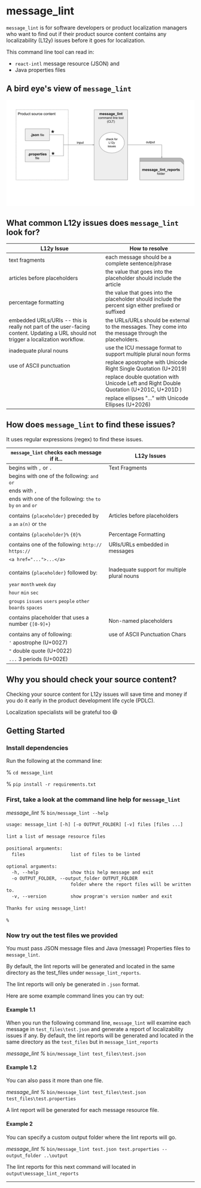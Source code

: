 # message_lint

`message_lint` is for software developers or product localization managers who want to 
find out if their product source content contains any localizability (L12y) issues 
before it goes for localization.


This command line tool can read in:
* `react-intl` message resource (JSON) and 
* Java properties files

## A bird eye's view of `message_lint`

![Alt text here](images/message_lint_diagram.svg)

## What common L12y issues does `message_lint` look for?

| L12y Issue                                                                                                                           | How to resolve                                                                                         |
|--------------------------------------------------------------------------------------------------------------------------------------|--------------------------------------------------------------------------------------------------------|
| text fragments                                                                                                                       | each message should be a complete sentence/phrase                                                      |
| articles before placeholders                                                                                                         | the value that goes into the placeholder should include the article                                    |
| percentage formatting                                                                                                                | the value that goes into the placeholder should include the percent sign either prefixed or suffixed   |
| embedded URLs/URIs -- this is really not part of the user-facing content. Updating a URL should not trigger a localization workflow. | the URLs/URLs should be external to the messages. They come into the message through the placeholders. |
| inadequate plural nouns                                                                                                              | use the ICU message format to support multiple plural noun forms                                       |
| use of ASCII punctuation                                                                                                             | replace apostrophe with Unicode Right Single Quotation (U+2019)                                        |
|                                                                                                                                      | replace double quotation with Unicode Left and Right Double Quotation (U+201C, U+201D )                |
|                                                                                                                                      | replace ellipses "..." with Unicode Ellipses (U+2026)                                                  |

## How does `message_lint` to find these issues?

It uses regular expressions (regex) to find these issues.

| `message_lint` checks each message if it...                     | L12y Issues                                  |
|-----------------------------------------------------------------|----------------------------------------------|
| begins with `,` or `.`                                          | Text Fragments                               |
| begins with one of the following: `and` `or`                    |                                              |
| ends with `,`                                                   |                                              |
| ends with one of the following: `the` `to` `by` `on` `and` `or` |                                              |
|                                                                 |                                              |
| contains `{placeholder}` preceded by                            | Articles before placeholders                 |   
| `a` `an` `a(n)` or `the`                                        |                                              |
|                                                                 |                                              |
| contains `{placeholder}%` `{0}%`                                | Percentage Formatting                        |
|                                                                 |                                              |
| contains one of the following: `http://` `https://`             | URIs/URLs embedded in messages               | 
| `<a href="...">...</a>`                                         |                                              |
|                                                                 |                                              |
| contains `{placeholder}` followed by:                           | Inadequate support for multiple plural nouns |
| `year` `month` `week` `day`                                     |                                              |
| `hour` `min` `sec`                                              |                                              |
| `groups` `issues` `users` `people` `other` `boards` `spaces`    |                                              |
|                                                                 |                                              |
| contains placeholder that uses a number `{[0-9]+}`              | Non-named placeholders                       | 
|                                                                 |                                              |
| contains any of following:                                      | use of ASCII Punctuation Chars               |
| `'` apostrophe (U+0027)                                         |                                              |
| `"` double quote (U+0022)                                       |                                              | 
| `...` 3 periods (U+002E)                                        |                                              |


## Why you should check your source content?

Checking your source content for L12y issues will save time and money if you do it early 
in the product development life cycle (PDLC).

Localization specialists will be grateful too :smile:

## Getting Started

### Install dependencies

Run the following at the command line:

% `cd message_lint`

% `pip install -r requirements.txt`

### First, take a look at the command line help for `message_lint`

*message_lint %* `bin/message_lint --help`

```
usage: message_lint [-h] [-o OUTPUT_FOLDER] [-v] files [files ...]

lint a list of message resource files

positional arguments:
  files                 list of files to be linted

optional arguments:
  -h, --help            show this help message and exit
  -o OUTPUT_FOLDER, --output_folder OUTPUT_FOLDER
                        folder where the report files will be written to.
  -v, --version         show program's version number and exit

Thanks for using message_lint!

%
```

### Now try out the test files we provided

You must pass JSON message files and Java (message) Properties files to `message_lint`.

By default, the lint reports will be generated and located in the same directory 
as the test_files under `message_lint_reports`.

The lint reports will only be generated in `.json` format.

Here are some example command lines you can try out:

#### Example 1.1

When you run the following command line, `message_lint` will examine each message in `test_files\test.json` 
and generate a report of localizability issues if any. By default, the lint reports will be generated and located in 
the same directory as the `test_files` but in `message_lint_reports`

*message_lint %* `bin/message_lint test_files\test.json`

#### Example 1.2

You can also pass it more than one file.

*message_lint %* `bin/message_lint test_files\test.json test_files\test.properties`

A lint report will be generated for each message resource file.

#### Example 2

You can specify a custom output folder where the lint reports will go. 

*message_lint %* `bin/message_lint test.json test.properties --output_folder ..\output`

The lint reports for this next command will located in `output\message_lint_reports`


---
